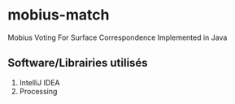 # mobius-match
Mobius Voting For Surface Correspondence Implemented in Java
## Software/Librairies utilisés
1. IntelliJ IDEA
2. Processing
